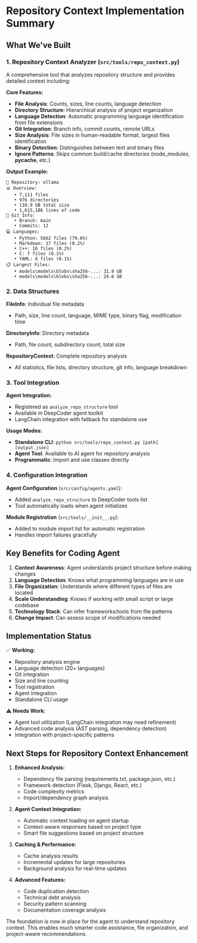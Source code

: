 # Repository Context Implementation Summary

## What We've Built

### 1. Repository Context Analyzer (`src/tools/repo_context.py`)

A comprehensive tool that analyzes repository structure and provides detailed context including:

**Core Features:**
- **File Analysis**: Counts, sizes, line counts, language detection
- **Directory Structure**: Hierarchical analysis of project organization  
- **Language Detection**: Automatic programming language identification from file extensions
- **Git Integration**: Branch info, commit counts, remote URLs
- **Size Analysis**: File sizes in human-readable format, largest files identification
- **Binary Detection**: Distinguishes between text and binary files
- **Ignore Patterns**: Skips common build/cache directories (node_modules, __pycache__, etc.)

**Output Example:**
```
📁 Repository: ollama
📊 Overview:
   • 7,111 files
   • 976 directories
   • 118.9 GB total size
   • 1,615,186 lines of code
🔧 Git Info:
   • Branch: main
   • Commits: 12
💻 Languages:
   • Python: 5662 files (79.6%)
   • Markdown: 17 files (0.2%)
   • C++: 16 files (0.2%)
   • C: 7 files (0.1%)
   • YAML: 6 files (0.1%)
📋 Largest Files:
   • models\models\blobs\sha256-...: 31.9 GB
   • models\models\blobs\sha256-...: 24.6 GB
```

### 2. Data Structures

**FileInfo**: Individual file metadata
- Path, size, line count, language, MIME type, binary flag, modification time

**DirectoryInfo**: Directory metadata  
- Path, file count, subdirectory count, total size

**RepositoryContext**: Complete repository analysis
- All statistics, file lists, directory structure, git info, language breakdown

### 3. Tool Integration

**Agent Integration:**
- Registered as `analyze_repo_structure` tool
- Available in DeepCoder agent toolkit
- LangChain integration with fallback for standalone use

**Usage Modes:**
- **Standalone CLI**: `python src/tools/repo_context.py [path] [output.json]`
- **Agent Tool**: Available to AI agent for repository analysis
- **Programmatic**: Import and use classes directly

### 4. Configuration Integration

**Agent Configuration** (`src/config/agents.yaml`):
- Added `analyze_repo_structure` to DeepCoder tools list
- Tool automatically loads when agent initializes

**Module Registration** (`src/tools/__init__.py`):
- Added to module import list for automatic registration
- Handles import failures gracefully

## Key Benefits for Coding Agent

1. **Context Awareness**: Agent understands project structure before making changes
2. **Language Detection**: Knows what programming languages are in use  
3. **File Organization**: Understands where different types of files are located
4. **Scale Understanding**: Knows if working with small script or large codebase
5. **Technology Stack**: Can infer frameworks/tools from file patterns
6. **Change Impact**: Can assess scope of modifications needed

## Implementation Status

✅ **Working:**
- Repository analysis engine
- Language detection (20+ languages)
- Git integration
- Size and line counting
- Tool registration
- Agent integration
- Standalone CLI usage

⚠️ **Needs Work:**
- Agent tool utilization (LangChain integration may need refinement)
- Advanced code analysis (AST parsing, dependency detection)
- Integration with project-specific patterns

## Next Steps for Repository Context Enhancement

1. **Enhanced Analysis:**
   - Dependency file parsing (requirements.txt, package.json, etc.)
   - Framework detection (Flask, Django, React, etc.)
   - Code complexity metrics
   - Import/dependency graph analysis

2. **Agent Context Integration:**
   - Automatic context loading on agent startup
   - Context-aware responses based on project type
   - Smart file suggestions based on project structure

3. **Caching & Performance:**
   - Cache analysis results
   - Incremental updates for large repositories
   - Background analysis for real-time updates

4. **Advanced Features:**
   - Code duplication detection
   - Technical debt analysis
   - Security pattern scanning
   - Documentation coverage analysis

The foundation is now in place for the agent to understand repository context. This enables much smarter code assistance, file organization, and project-aware recommendations.
